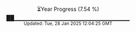 <p align="center">
⏳Year Progress (7.54 %)<br>
██▁▁▁▁▁▁▁▁▁▁▁▁▁▁▁▁▁▁▁▁▁▁▁▁▁▁▁▁ <br>
<sub>Updated: Tue, 28 Jan 2025 12:04:25 GMT</sub>
</p>

